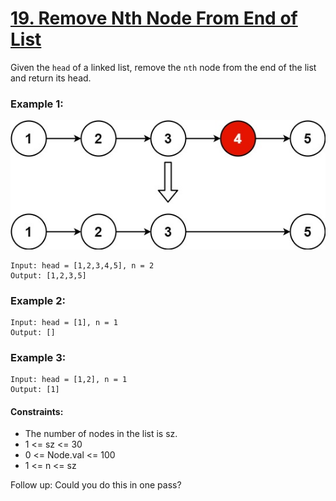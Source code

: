 # [19. Remove Nth Node From End of List][question-link]

Given the ```head``` of a linked list, remove the ```nth``` node from the end of the list and return its head.

### Example 1:
![img.jpg](assets/question19.jpg)


```
Input: head = [1,2,3,4,5], n = 2
Output: [1,2,3,5]
```

### Example 2:

```
Input: head = [1], n = 1
Output: []
```

### Example 3:
```
Input: head = [1,2], n = 1
Output: [1]
```

#### Constraints:

* The number of nodes in the list is sz.
* 1 <= sz <= 30
* 0 <= Node.val <= 100
* 1 <= n <= sz
 

Follow up: Could you do this in one pass?




[question-link]:https://leetcode.com/problems/remove-nth-node-from-end-of-list/description/